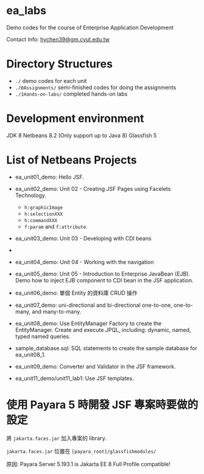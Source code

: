 # ea_labs
Demo codes for the course of Enterprise Application Development

Contact Info: hychen39@gm.cyut.edu.tw

# Directory Structures

- `./` demo codes for each unit
- `./0Assignments/`  semi-finished codes for doing the assignments
- `./1Hands-on-labs/` completed hands-on labs

# Development environment
JDK 8
Netbeans 8.2 (Only support up to Java 8)
Glassfish 5


# List of Netbeans Projects

- ea_unit01_demo: Hello JSF.

- ea_unit02_demo: Unit 02 - Creating JSF Pages using Facelets Technology.
  - `h:graphicImage`
  - `h:selectionXXX`
  - `h:commandXXX`
  - `f:param` and `f:attribute`

- ea_unit03_demo: Unit 03 - Developing with CDI beans
- 
- ea_unit04_demo: Unit 04 - Working with the navigation

- ea_unit05_demo: Unit 05 - Introduction to Enterprise JavaBean (EJB). Demo how to inject EJB component to CDI bean in the JSF application.

- ea_unit06_demo: 單個 Entity 的資料庫 CRUD 操作

- ea_unit07_demo: uni-directional and bi-directional one-to-one, one-to-many, and many-to-many.

- ea_unit08_demo: Use EntityManager Factory to create the EntityManager. Create and execute JPQL, including: dynamic, named, typed named queries. 

- sample_database.sql: SQL statements to create the sample database for ea_unit08_1.

<!-- - ea_unit09_demo: Demo JPQL. Use the sample database in the Derby to demo the JPQL codes and use the JUnit to test them. -->
  
- ea_unit09_demo: Converter and Validator in the JSF framework.

- ea_unit11_demo/unit11_lab1: Use JSF templates.
  
<!-- - ea_unit11_demo: Handling application events in the JSF Framework. --> 

<!-- ea_unitXX_demo: 使用 Facade Pattern 實作資料庫的 CRUD. -->

# 使用 Payara 5 時開發 JSF 專案時要做的設定

將 `jakarta.faces.jar` 加入專案的 library.

`jakarta.faces.jar` 位置在 `[payara_root]/glassfishmodules/`

原因: Payara Server 5.193.1 is Jakarta EE 8 Full Profile compatible!

